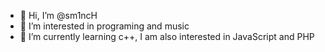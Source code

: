 - 👋 Hi, I’m @sm1ncH
- 👀 I’m interested in programing and music
- 🌱 I’m currently learning c++, I am also interested in JavaScript and PHP

<!---
sm1ncH/sm1ncH is a ✨ special ✨ repository because its `README.md` (this file) appears on your GitHub profile.
You can click the Preview link to take a look at your changes.
--->

